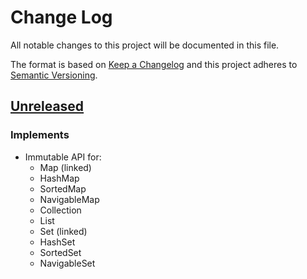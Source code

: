 # Change Log
All notable changes to this project will be documented in this file.

The format is based on [Keep a Changelog](http://keepachangelog.com/)
and this project adheres to [Semantic Versioning](http://semver.org/).

## [Unreleased]
### Implements
- Immutable API for:
  - Map (linked)
  - HashMap
  - SortedMap
  - NavigableMap
  - Collection
  - List
  - Set (linked)
  - HashSet
  - SortedSet
  - NavigableSet

[Unreleased]: https://github.com/PlateStack/immutable-collections/compare/v0.0.0...HEAD
